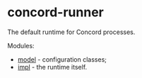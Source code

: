 # concord-runner

The default runtime for Concord processes.

Modules:
- [model](./model) - configuration classes;
- [impl](./impl) - the runtime itself.
